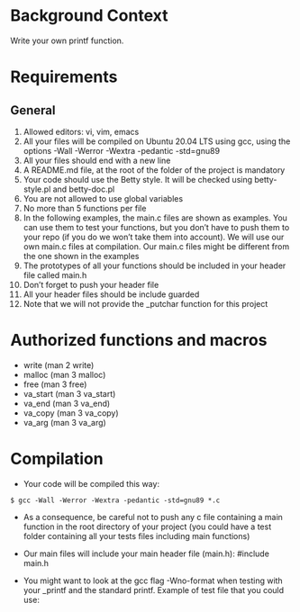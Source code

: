 # Background Context
Write your own printf function.

# Requirements
## General

1. Allowed editors: vi, vim, emacs
2. All your files will be compiled on Ubuntu 20.04 LTS using gcc, using the options -Wall -Werror -Wextra -pedantic -std=gnu89
3. All your files should end with a new line
4. A README.md file, at the root of the folder of the project is mandatory
5. Your code should use the Betty style. It will be checked using betty-style.pl and betty-doc.pl
6. You are not allowed to use global variables
7. No more than 5 functions per file
8. In the following examples, the main.c files are shown as examples. You can use them to test your functions, but you don’t have to push them to your repo (if you do we won’t take them into account). We will use our own main.c files at compilation. Our main.c files might be different from the one shown in the examples
9. The prototypes of all your functions should be included in your header file called main.h
10. Don’t forget to push your header file
11. All your header files should be include guarded
12.  Note that we will not provide the _putchar function for this project

# Authorized functions and macros

* write (man 2 write)
* malloc (man 3 malloc)
* free (man 3 free)
* va_start (man 3 va_start)
* va_end (man 3 va_end)
* va_copy (man 3 va_copy)
* va_arg (man 3 va_arg)

# Compilation

 - Your code will be compiled this way:

```$ gcc -Wall -Werror -Wextra -pedantic -std=gnu89 *.c ```

- As a consequence, be careful not to push any c file containing a main function in the root directory of your project (you could have a test folder containing all your tests files including main functions)

- Our main files will include your main header file (main.h): #include main.h

- You might want to look at the gcc flag -Wno-format when testing with your _printf and the standard printf. Example of test file that you could use:
